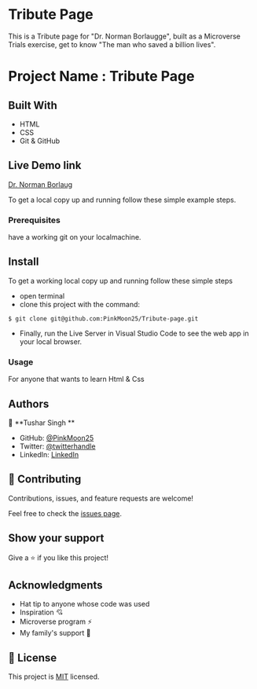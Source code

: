 # Tribute Page

This is a Tribute page for "Dr. Norman Borlaugge", built as a Microverse Trials exercise, get to know "The man who saved a billion lives".

# Project Name : Tribute Page

## Built With

- HTML 
- CSS
- Git & GitHub

## Live Demo link

[Dr. Norman Borlaug](https://pinkmoon25.github.io/MicroverseTrials/)


To get a local copy up and running follow these simple example steps.

### Prerequisites
have a working git on your localmachine.

## Install
To get a working local copy up and running follow these simple steps
- open terminal
- clone this project with the command:

```
$ git clone git@github.com:PinkMoon25/Tribute-page.git
```
- Finally, run the  Live Server in Visual Studio Code to see the web app in your local browser.

### Usage
For anyone that wants to learn Html & Css


## Authors

👤 **Tushar Singh **

- GitHub: [@PinkMoon25](https://github.com/PinkMoon25/)
- Twitter: [@twitterhandle](https://twitter.com/TusharS90674484)
- LinkedIn: [LinkedIn](https://www.linkedin.com/in/tushar-singh-6b063a14b/)

## 🤝 Contributing

Contributions, issues, and feature requests are welcome!

Feel free to check the [issues page](https://github.com/PinkMoon25/books-website/issues).

## Show your support

Give a ⭐️ if you like this project!

## Acknowledgments

- Hat tip to anyone whose code was used
- Inspiration 💘
- Microverse program ⚡
- My family's support 🙌

## 📝 License

This project is [MIT](./MIT.md) licensed.
